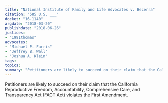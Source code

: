 ```yaml
---
title: "National Institute of Family and Life Advocates v. Becerra"
citation: "585 U.S. ___"
docket: "16-1140"
argdate: "2018-03-20"
publishdate: "2018-06-26"
justices:
- "1991thomas"
advocates:
- "Michael P. Farris"
- "Jeffrey B. Wall"
- "Joshua A. Klein"
tags:
topics:
summary: "Petitioners are likely to succeed on their claim that the California Reproductive Freedom, Accountability, Comprehensive Care, and Transparency Act (FACT Act) violates the First Amendment."
---
```

Petitioners are likely to succeed on their claim that the California Reproductive Freedom, Accountability, Comprehensive Care, and Transparency Act (FACT Act) violates the First Amendment.

